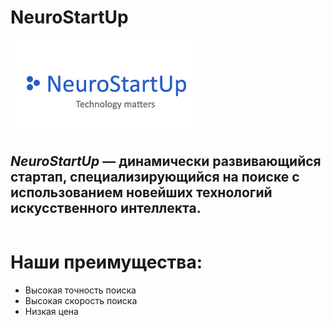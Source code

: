# NeuroStartUp

![](logo.png)


## *NeuroStartUp* — динамически развивающийся стартап, специализирующийся на поиске с использованием новейших технологий искусственного интеллекта.
```
```

# Наши преимущества:
* Высокая точность поиска
* Высокая скорость поиска
* Низкая цена

```